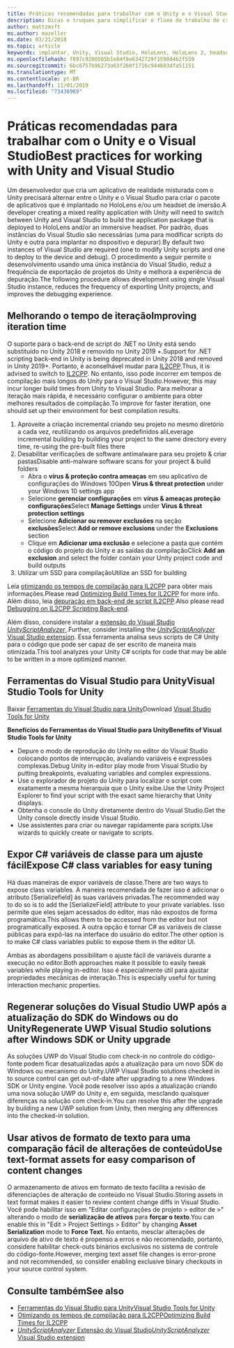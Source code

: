 ```yaml
---
title: Práticas recomendadas para trabalhar com o Unity e o Visual Studio
description: Dicas e truques para simplificar o fluxo de trabalho de criação de um aplicativo de realidade misturada com o Unity e o Visual Studio.
author: mattzmsft
ms.author: mazeller
ms.date: 03/21/2018
ms.topic: article
keywords: implantar, Unity, Visual Studio, HoloLens, HoloLens 2, headset de imersão
ms.openlocfilehash: f897c9280505b1e84f8e6342729f1598d4b2f559
ms.sourcegitcommit: 6bc6757b9b273a63f260f1716c944603dfa51151
ms.translationtype: MT
ms.contentlocale: pt-BR
ms.lasthandoff: 11/01/2019
ms.locfileid: "73436969"
---
```

# <a name="best-practices-for-working-with-unity-and-visual-studio"></a><span data-ttu-id="91aae-104">Práticas recomendadas para trabalhar com o Unity e o Visual Studio</span><span class="sxs-lookup"><span data-stu-id="91aae-104">Best practices for working with Unity and Visual Studio</span></span>

<span data-ttu-id="91aae-105">Um desenvolvedor que cria um aplicativo de realidade misturada com o Unity precisará alternar entre o Unity e o Visual Studio para criar o pacote de aplicativos que é implantado no HoloLens e/ou um headset de imersão.</span><span class="sxs-lookup"><span data-stu-id="91aae-105">A developer creating a mixed reality application with Unity will need to switch between Unity and Visual Studio to build the application package that is deployed to HoloLens and/or an immersive headset.</span></span> <span data-ttu-id="91aae-106">Por padrão, duas instâncias do Visual Studio são necessárias (uma para modificar scripts do Unity e outra para implantar no dispositivo e depurar).</span><span class="sxs-lookup"><span data-stu-id="91aae-106">By default two instances of Visual Studio are required (one to modify Unity scripts and one to deploy to the device and debug).</span></span> <span data-ttu-id="91aae-107">O procedimento a seguir permite o desenvolvimento usando uma única instância do Visual Studio, reduz a frequência de exportação de projetos do Unity e melhora a experiência de depuração.</span><span class="sxs-lookup"><span data-stu-id="91aae-107">The following procedure allows development using single Visual Studio instance, reduces the frequency of exporting Unity projects, and improves the debugging experience.</span></span>

## <a name="improving-iteration-time"></a><span data-ttu-id="91aae-108">Melhorando o tempo de iteração</span><span class="sxs-lookup"><span data-stu-id="91aae-108">Improving iteration time</span></span>

<span data-ttu-id="91aae-109">O suporte para o back-end de script do .NET no Unity está sendo substituído no Unity 2018 e removido no Unity 2019 +.</span><span class="sxs-lookup"><span data-stu-id="91aae-109">Support for .NET scripting back-end in Unity is being deprecated in Unity 2018 and removed in Unity 2019+.</span></span> <span data-ttu-id="91aae-110">Portanto, é aconselhável mudar para [IL2CPP](https://docs.unity3d.com/Manual/IL2CPP.html).</span><span class="sxs-lookup"><span data-stu-id="91aae-110">Thus, it is advised to switch to [IL2CPP](https://docs.unity3d.com/Manual/IL2CPP.html).</span></span> <span data-ttu-id="91aae-111">No entanto, isso pode incorrer em tempos de compilação mais longos do Unity para o Visual Studio.</span><span class="sxs-lookup"><span data-stu-id="91aae-111">However, this may incur longer build times from Unity to Visual Studio.</span></span> <span data-ttu-id="91aae-112">Para melhorar a iteração mais rápida, é necessário configurar o ambiente para obter melhores resultados de compilação.</span><span class="sxs-lookup"><span data-stu-id="91aae-112">To improve for faster iteration, one should set up their environment for best compilation results.</span></span>

1) <span data-ttu-id="91aae-113">Aproveite a criação incremental criando seu projeto no mesmo diretório a cada vez, reutilizando os arquivos predefinidos ali</span><span class="sxs-lookup"><span data-stu-id="91aae-113">Leverage incremental building by building your project to the same directory every time, re-using the pre-built files there</span></span>
2) <span data-ttu-id="91aae-114">Desabilitar verificações de software antimalware para seu projeto & criar pastas</span><span class="sxs-lookup"><span data-stu-id="91aae-114">Disable anti-malware software scans for your project & build folders</span></span>
   - <span data-ttu-id="91aae-115">Abra o **vírus & proteção contra ameaças** em seu aplicativo de configurações do Windows 10</span><span class="sxs-lookup"><span data-stu-id="91aae-115">Open **Virus & threat protection** under your Windows 10 settings app</span></span>
   - <span data-ttu-id="91aae-116">Selecione **gerenciar configurações** em **vírus & ameaças proteção configurações**</span><span class="sxs-lookup"><span data-stu-id="91aae-116">Select **Manage Settings** under **Virus & threat protection settings**</span></span>
   - <span data-ttu-id="91aae-117">Selecione **Adicionar ou remover exclusões** na seção **exclusões**</span><span class="sxs-lookup"><span data-stu-id="91aae-117">Select **Add or remove exclusions** under the **Exclusions** section</span></span>
   - <span data-ttu-id="91aae-118">Clique em **Adicionar uma exclusão** e selecione a pasta que contém o código do projeto do Unity e as saídas da compilação</span><span class="sxs-lookup"><span data-stu-id="91aae-118">Click **Add an exclusion** and select the folder contain your Unity project code and build outputs</span></span>
3) <span data-ttu-id="91aae-119">Utilizar um SSD para compilação</span><span class="sxs-lookup"><span data-stu-id="91aae-119">Utilize an SSD for building</span></span>

<span data-ttu-id="91aae-120">Leia [otimizando os tempos de compilação para IL2CPP](https://docs.unity3d.com/Manual/IL2CPP-OptimizingBuildTimes.html) para obter mais informações.</span><span class="sxs-lookup"><span data-stu-id="91aae-120">Please read [Optimizing Build Times for IL2CPP](https://docs.unity3d.com/Manual/IL2CPP-OptimizingBuildTimes.html) for more info.</span></span> <span data-ttu-id="91aae-121">Além disso, leia [depuração em back-end de script IL2CPP](https://docs.unity3d.com/Manual/windowsstore-debugging-il2cpp.html).</span><span class="sxs-lookup"><span data-stu-id="91aae-121">Also please read [Debugging on IL2CPP Scripting Back-end](https://docs.unity3d.com/Manual/windowsstore-debugging-il2cpp.html).</span></span>

<span data-ttu-id="91aae-122">Além disso, considere instalar a [extensão do Visual Studio *UnityScriptAnalyzer* ](https://github.com/Microsoft/MixedRealityCompanionKit/tree/master/UnityScriptAnalyzer).</span><span class="sxs-lookup"><span data-stu-id="91aae-122">Further, consider installing the [*UnityScriptAnalyzer* Visual Studio extension](https://github.com/Microsoft/MixedRealityCompanionKit/tree/master/UnityScriptAnalyzer).</span></span> <span data-ttu-id="91aae-123">Essa ferramenta analisa seus scripts de C# Unity para o código que pode ser capaz de ser escrito de maneira mais otimizada.</span><span class="sxs-lookup"><span data-stu-id="91aae-123">This tool analyzes your Unity C# scripts for code that may be able to be written in a more optimized manner.</span></span>

## <a name="visual-studio-tools-for-unity"></a><span data-ttu-id="91aae-124">Ferramentas do Visual Studio para Unity</span><span class="sxs-lookup"><span data-stu-id="91aae-124">Visual Studio Tools for Unity</span></span>

<span data-ttu-id="91aae-125">Baixar [Ferramentas do Visual Studio para Unity](https://docs.microsoft.com/visualstudio/cross-platform/getting-started-with-visual-studio-tools-for-unity?view=vs-2019)</span><span class="sxs-lookup"><span data-stu-id="91aae-125">Download [Visual Studio Tools for Unity](https://docs.microsoft.com/visualstudio/cross-platform/getting-started-with-visual-studio-tools-for-unity?view=vs-2019)</span></span>

<span data-ttu-id="91aae-126">**Benefícios do Ferramentas do Visual Studio para Unity**</span><span class="sxs-lookup"><span data-stu-id="91aae-126">**Benefits of Visual Studio Tools for Unity**</span></span>
* <span data-ttu-id="91aae-127">Depure o modo de reprodução do Unity no editor do Visual Studio colocando pontos de interrupção, avaliando variáveis e expressões complexas.</span><span class="sxs-lookup"><span data-stu-id="91aae-127">Debug Unity in-editor play mode from Visual Studio by putting breakpoints, evaluating variables and complex expressions.</span></span>
* <span data-ttu-id="91aae-128">Use o explorador de projeto do Unity para localizar o script com exatamente a mesma hierarquia que o Unity exibe.</span><span class="sxs-lookup"><span data-stu-id="91aae-128">Use the Unity Project Explorer to find your script with the exact same hierarchy that Unity displays.</span></span>
* <span data-ttu-id="91aae-129">Obtenha o console do Unity diretamente dentro do Visual Studio.</span><span class="sxs-lookup"><span data-stu-id="91aae-129">Get the Unity console directly inside Visual Studio.</span></span>
* <span data-ttu-id="91aae-130">Use assistentes para criar ou navegar rapidamente para scripts.</span><span class="sxs-lookup"><span data-stu-id="91aae-130">Use wizards to quickly create or navigate to scripts.</span></span>

## <a name="expose-c-class-variables-for-easy-tuning"></a><span data-ttu-id="91aae-131">Expor C# variáveis de classe para um ajuste fácil</span><span class="sxs-lookup"><span data-stu-id="91aae-131">Expose C# class variables for easy tuning</span></span>

<span data-ttu-id="91aae-132">Há duas maneiras de expor variáveis de classe.</span><span class="sxs-lookup"><span data-stu-id="91aae-132">There are two ways to expose class variables.</span></span> <span data-ttu-id="91aae-133">A maneira recomendada de fazer isso é adicionar o atributo [Serializefield] às suas variáveis privadas.</span><span class="sxs-lookup"><span data-stu-id="91aae-133">The recommended way to do so is to add the [SerializeField] attribute to your private variables.</span></span> <span data-ttu-id="91aae-134">Isso permite que eles sejam acessados do editor, mas não expostos de forma programática.</span><span class="sxs-lookup"><span data-stu-id="91aae-134">This allows them to be accessed from the editor but not programatically exposed.</span></span>  <span data-ttu-id="91aae-135">A outra opção é tornar C# as variáveis de classe públicas para expô-las na interface do usuário do editor.</span><span class="sxs-lookup"><span data-stu-id="91aae-135">The other option is to make C# class variables public to expose them in the editor UI.</span></span> 

<span data-ttu-id="91aae-136">Ambas as abordagens possibilitam o ajuste fácil de variáveis durante a execução no editor.</span><span class="sxs-lookup"><span data-stu-id="91aae-136">Both approaches make it possible to easily tweak variables while playing in-editor.</span></span> <span data-ttu-id="91aae-137">Isso é especialmente útil para ajustar propriedades mecânicas de interação.</span><span class="sxs-lookup"><span data-stu-id="91aae-137">This is especially useful for tuning interaction mechanic properties.</span></span>

## <a name="regenerate-uwp-visual-studio-solutions-after-windows-sdk-or-unity-upgrade"></a><span data-ttu-id="91aae-138">Regenerar soluções do Visual Studio UWP após a atualização do SDK do Windows ou do Unity</span><span class="sxs-lookup"><span data-stu-id="91aae-138">Regenerate UWP Visual Studio solutions after Windows SDK or Unity upgrade</span></span>

<span data-ttu-id="91aae-139">As soluções UWP do Visual Studio com check-in no controle do código-fonte podem ficar desatualizadas após a atualização para um novo SDK do Windows ou mecanismo do Unity.</span><span class="sxs-lookup"><span data-stu-id="91aae-139">UWP Visual Studio solutions checked in to source control can get out-of-date after upgrading to a new Windows SDK or Unity engine.</span></span> <span data-ttu-id="91aae-140">Você pode resolver isso após a atualização criando uma nova solução UWP do Unity e, em seguida, mesclando quaisquer diferenças na solução com check-in.</span><span class="sxs-lookup"><span data-stu-id="91aae-140">You can resolve this after the upgrade by building a new UWP solution from Unity, then merging any differences into the checked-in solution.</span></span>

## <a name="use-text-format-assets-for-easy-comparison-of-content-changes"></a><span data-ttu-id="91aae-141">Usar ativos de formato de texto para uma comparação fácil de alterações de conteúdo</span><span class="sxs-lookup"><span data-stu-id="91aae-141">Use text-format assets for easy comparison of content changes</span></span>

<span data-ttu-id="91aae-142">O armazenamento de ativos em formato de texto facilita a revisão de diferenciações de alteração de conteúdo no Visual Studio.</span><span class="sxs-lookup"><span data-stu-id="91aae-142">Storing assets in text format makes it easier to review content change diffs in Visual Studio.</span></span> <span data-ttu-id="91aae-143">Você pode habilitar isso em "Editar configurações de projeto > editor de >" alterando o modo de **serialização de ativos** para **forçar o texto**.</span><span class="sxs-lookup"><span data-stu-id="91aae-143">You can enable this in "Edit > Project Settings > Editor" by changing **Asset Serialization** mode to **Force Text**.</span></span> <span data-ttu-id="91aae-144">No entanto, mesclar alterações de arquivo de ativo de texto é propenso a erros e não recomendado, portanto, considere habilitar check-outs binários exclusivos no sistema de controle do código-fonte.</span><span class="sxs-lookup"><span data-stu-id="91aae-144">However, merging text asset file changes is error-prone and not recommended, so consider enabling exclusive binary checkouts in your source control system.</span></span>

## <a name="see-also"></a><span data-ttu-id="91aae-145">Consulte também</span><span class="sxs-lookup"><span data-stu-id="91aae-145">See also</span></span>
- [<span data-ttu-id="91aae-146">Ferramentas do Visual Studio para Unity</span><span class="sxs-lookup"><span data-stu-id="91aae-146">Visual Studio Tools for Unity</span></span>](https://visualstudiogallery.msdn.microsoft.com/8d26236e-4a64-4d64-8486-7df95156aba9)
- [<span data-ttu-id="91aae-147">Otimizando os tempos de compilação para IL2CPP</span><span class="sxs-lookup"><span data-stu-id="91aae-147">Optimizing Build Times for IL2CPP</span></span>](https://docs.unity3d.com/Manual/IL2CPP-OptimizingBuildTimes.html)
- [<span data-ttu-id="91aae-148">*UnityScriptAnalyzer* Extensão do Visual Studio</span><span class="sxs-lookup"><span data-stu-id="91aae-148">*UnityScriptAnalyzer* Visual Studio extension</span></span>](https://github.com/Microsoft/MixedRealityCompanionKit/tree/master/UnityScriptAnalyzer)